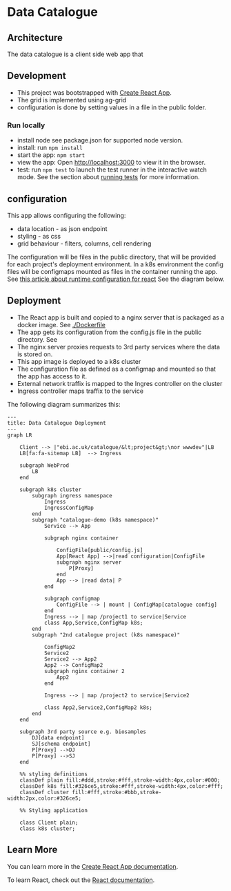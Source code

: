 # Data Catalogue
## Architecture
The data catalogue is a client side web app that 
## Development

- This project was bootstrapped with [Create React App](https://github.com/facebook/create-react-app).
- The grid is implemented using ag-grid
- configuration is done by setting values in a file in the public folder.

### Run locally
* install node see package.json for supported node version. 
* install: run `npm install`
* start the app: `npm start`
* view the app: Open [http://localhost:3000](http://localhost:3000) to view it in the browser.
* test: run `npm test` to launch the test runner in the interactive watch mode. See the section about [running tests](https://facebook.github.io/create-react-app/docs/running-tests) for more information.

## configuration
This app allows configuring the following:
- data location - as json endpoint
- styling - as css
- grid behaviour - filters, columns, cell rendering

The configuration will be files in the public directory, that will be provided for each project's deployment environment.
In a k8s environment the config files will be configmaps mounted as files in the container running the app.
See [this article about runtime configuration for react](https://profinit.eu/en/blog/build-once-deploy-many-in-react-dynamic-configuration-properties/)
See the diagram below.

## Deployment
* The React app is built and copied to a nginx server that is packaged as a docker image. See [./Dockerfile](./Dockerfile)
* The app gets its configuration from the config.js file in the public directory. See [](./public/config.js)
* The nginx server proxies requests to 3rd party services where the data is stored on.
* This app image is deployed to a k8s cluster
* The configuration file as defined as a configmap and mounted so that the app has access to it.
* External network traffix is mapped to the Ingres controller on the cluster
* Ingress controller maps traffix to the service

The following diagram summarizes this:
```mermaid
---
title: Data Catalogue Deployment
---
graph LR

    Client --> |"ebi.ac.uk/catalogue/&lt;project&gt;\nor wwwdev"|LB
    LB[fa:fa-sitemap LB]  --> Ingress
    
    subgraph WebProd
        LB
    end

    subgraph k8s cluster
        subgraph ingress namespace
            Ingress
            IngressConfigMap
        end
        subgraph "catalogue-demo (k8s namespace)"
            Service --> App

            subgraph nginx container
                
                ConfigFile[public/config.js]
                App[React App] -->|read configuration|ConfigFile
                subgraph nginx server
                    P[Proxy]
                end
                App --> |read data| P
            end

            subgraph configmap
                ConfigFile --> | mount | ConfigMap[catalogue config]
            end
            Ingress --> | map /project1 to service|Service
            class App,Service,ConfigMap k8s;
        end
        subgraph "2nd catalogue project (k8s namespace)"
            
            ConfigMap2
            Service2
            Service2 --> App2
            App2 --> ConfigMap2
            subgraph nginx container 2
                App2
            end
            
            Ingress --> | map /project2 to service|Service2

            class App2,Service2,ConfigMap2 k8s;
        end
    end

    subgraph 3rd party source e.g. biosamples
        DJ[data endpoint]
        SJ[schema endpoint]
        P[Proxy] -->DJ
        P[Proxy] -->SJ
    end
    
    %% styling definitions
    classDef plain fill:#ddd,stroke:#fff,stroke-width:4px,color:#000;
    classDef k8s fill:#326ce5,stroke:#fff,stroke-width:4px,color:#fff;
    classDef cluster fill:#fff,stroke:#bbb,stroke-width:2px,color:#326ce5;
    
    %% Styling application   
    
    class Client plain;
    class k8s cluster;

```
## Learn More

You can learn more in the [Create React App documentation](https://facebook.github.io/create-react-app/docs/getting-started).

To learn React, check out the [React documentation](https://reactjs.org/).
